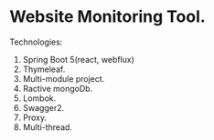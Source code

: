 # Website Monitoring Tool.
Technologies:
1. Spring Boot 5(react, webflux)
2. Thymeleaf.
3. Multi-module project.
4. Ractive mongoDb.
5. Lombok.
6. Swagger2.
7. Proxy.
8. Multi-thread.
